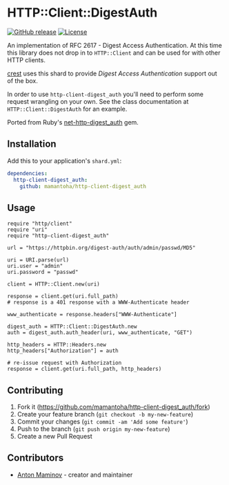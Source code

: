 # HTTP::Client::DigestAuth

[![GitHub release](https://img.shields.io/github/release/mamantoha/http-client-digest_auth.svg)](https://github.com/mamantoha/http-client-digest_auth/releases)
[![License](https://img.shields.io/github/license/mamantoha/http-client-digest_auth.svg)](https://github.com/mamantoha/http-client-digest_auth/blob/master/LICENSE)

An implementation of RFC 2617 - Digest Access Authentication. At this time
this library does not drop in to `HTTP::Client` and can be used for with other HTTP
clients.

[crest](https://github.com/mamantoha/crest) uses this shard to provide _Digest Access Authentication_ support out of the box.

In order to use `http-client-digest_auth` you'll need to perform some request
wrangling on your own. See the class documentation at `HTTP::Client::DigestAuth`
for an example.

Ported from Ruby's [net-http-digest_auth](https://github.com/drbrain/net-http-digest_auth) gem.

## Installation

Add this to your application's `shard.yml`:

```yaml
dependencies:
  http-client-digest_auth:
    github: mamantoha/http-client-digest_auth
```

## Usage

```crystal
require "http/client"
require "uri"
require "http-client-digest_auth"

url = "https://httpbin.org/digest-auth/auth/admin/passwd/MD5"

uri = URI.parse(url)
uri.user = "admin"
uri.password = "passwd"

client = HTTP::Client.new(uri)

response = client.get(uri.full_path)
# response is a 401 response with a WWW-Authenticate header

www_authenticate = response.headers["WWW-Authenticate"]

digest_auth = HTTP::Client::DigestAuth.new
auth = digest_auth.auth_header(uri, www_authenticate, "GET")

http_headers = HTTP::Headers.new
http_headers["Authorization"] = auth

# re-issue request with Authorization
response = client.get(uri.full_path, http_headers)
```

## Contributing

1. Fork it (<https://github.com/mamantoha/http-client-digest_auth/fork>)
2. Create your feature branch (`git checkout -b my-new-feature`)
3. Commit your changes (`git commit -am 'Add some feature'`)
4. Push to the branch (`git push origin my-new-feature`)
5. Create a new Pull Request

## Contributors

- [Anton Maminov](https://github.com/mamantoha) - creator and maintainer
